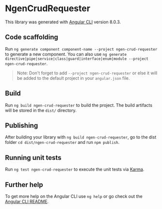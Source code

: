 # NgenCrudRequester

This library was generated with [Angular CLI](https://github.com/angular/angular-cli) version 8.0.3.

## Code scaffolding

Run `ng generate component component-name --project ngen-crud-requester` to generate a new component. You can also use `ng generate directive|pipe|service|class|guard|interface|enum|module --project ngen-crud-requester`.
> Note: Don't forget to add `--project ngen-crud-requester` or else it will be added to the default project in your `angular.json` file. 

## Build

Run `ng build ngen-crud-requester` to build the project. The build artifacts will be stored in the `dist/` directory.

## Publishing

After building your library with `ng build ngen-crud-requester`, go to the dist folder `cd dist/ngen-crud-requester` and run `npm publish`.

## Running unit tests

Run `ng test ngen-crud-requester` to execute the unit tests via [Karma](https://karma-runner.github.io).

## Further help

To get more help on the Angular CLI use `ng help` or go check out the [Angular CLI README](https://github.com/angular/angular-cli/blob/master/README.md).
